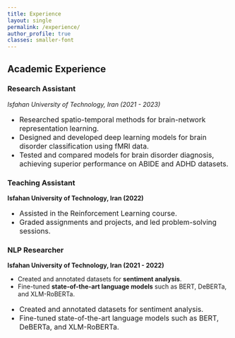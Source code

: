 ```yaml
---
title: Experience
layout: single
permalink: /experience/
author_profile: true
classes: smaller-font 
---
```



## Academic Experience

### Research Assistant  
<span style="font-style: italic;">Isfahan University of Technology, Iran (2021 - 2023)</span>
<div style=" font-size: 16px;">
  <ul>
    <li>Researched spatio-temporal methods for brain-network representation learning.</li>
    <li>Designed and developed deep learning models for brain disorder classification using fMRI data. </li>
    <li>Tested and compared models for brain disorder diagnosis, achieving superior performance on ABIDE  and ADHD datasets.</li>
  </ul>
</div>

### Teaching Assistant  
**Isfahan University of Technology, Iran (2022)**  
<div style=" font-size: 16px;">
  <ul>
    <li>Assisted in the Reinforcement Learning course.</li>
    <li>Graded assignments and projects, and led problem-solving sessions.</li>
  </ul>
</div>

### NLP Researcher 
**Isfahan University of Technology, Iran (2021 - 2022)**  
- Created and annotated datasets for **sentiment analysis**.  
- Fine-tuned **state-of-the-art language models** such as BERT, DeBERTa, and XLM-RoBERTa.  
<div style=" font-size: 16px;">
  <ul>
    <li>Created and annotated datasets for sentiment analysis.</li>
    <li>Fine-tuned state-of-the-art language models such as BERT, DeBERTa, and XLM-RoBERTa.</li>
  </ul>
</div>


